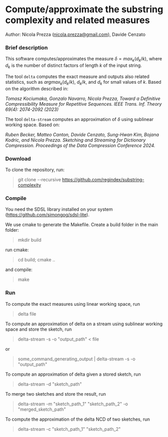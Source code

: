 Compute/approximate the substring complexity and related measures
===============
Author: Nicola Prezza (nicola.prezza@gmail.com), Davide Cenzato

### Brief description

This software computes/approximates the measure $\delta = max_k (d_k/k)$, where $d_k$ is the number of distinct factors of length $k$ of the input string. 

The tool `delta` computes the exact measure and outputs also related statistics, such as $argmax_k (d_k/k)$, $d_k/k$, and $d_k$ for small values of $k$. Based on the algorithm described in:

*Tomasz Kociumaka, Gonzalo Navarro, Nicola Prezza, Toward a Definitive Compressibility Measure for Repetitive Sequences. IEEE Trans. Inf. Theory 69(4): 2074-2092 (2023)*

The tool `delta-stream` computes an approximation of $\delta$ using sublinear working space. Based on: 

*Ruben Becker, Matteo Canton, Davide Cenzato, Sung-Hwan Kim, Bojana Kodric, and Nicola Prezza. Sketching and Streaming for Dictionary Compression. Proceedings of the Data Compression Conference 2024.*
 
### Download

To clone the repository, run:

> git clone --recursive https://github.com/regindex/substring-complexity

### Compile

You need the SDSL library installed on your system (https://github.com/simongog/sdsl-lite).

We use cmake to generate the Makefile. Create a build folder in the main folder:

> mkdir build

run cmake:

> cd build; cmake ..

and compile:

> make

### Run

To compute the exact measures using linear working space, run

>  delta file

To compute an approximation of delta on a stream using sublinear working space and store the sketch, run

>  delta-stream -s -o "output_path" < file

or

> some_command_generating_output | delta-stream -s -o "output_path"

To compute an approximation of delta given a stored sketch, run

>  delta-stream -d "sketch_path"

To merge two sketches and store the result, run

>  delta-stream -m "sketch_path_1" "sketch_path_2" -o "merged_sketch_path"

To compute the approximation of the delta NCD of two sketches, run

>  delta-stream -c "sketch_path_1" "sketch_path_2"
